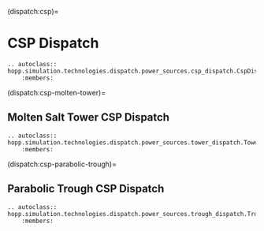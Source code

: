 (dispatch:csp)=
# CSP Dispatch

```{eval-rst}
.. autoclass:: hopp.simulation.technologies.dispatch.power_sources.csp_dispatch.CspDispatch
    :members:
```

(dispatch:csp-molten-tower)=
## Molten Salt Tower CSP Dispatch

```{eval-rst}
.. autoclass:: hopp.simulation.technologies.dispatch.power_sources.tower_dispatch.TowerDispatch
    :members:
```

(dispatch:csp-parabolic-trough)=
## Parabolic Trough CSP Dispatch

```{eval-rst}
.. autoclass:: hopp.simulation.technologies.dispatch.power_sources.trough_dispatch.TroughDispatch
    :members:
```
